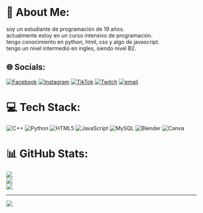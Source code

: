 # 💫 About Me:
soy un estudiante de programación de 19 años.<br>actualmente estoy en un curso intensivo de programación.<br>tengo conocimiento en python, html, css y algo de javascript.<br>tengo un nivel intermedio en ingles, siendo nivel B2.


## 🌐 Socials:
[![Facebook](https://img.shields.io/badge/Facebook-%231877F2.svg?logo=Facebook&logoColor=white)](https://www.facebook.com/jeferson.estupinan.73/) [![Instagram](https://img.shields.io/badge/Instagram-%23E4405F.svg?logo=Instagram&logoColor=white)](https://instagram.com/_.arley_) [![TikTok](https://img.shields.io/badge/TikTok-%23000000.svg?logo=TikTok&logoColor=white)](https://tiktok.com/@arleycarrascal) [![Twitch](https://img.shields.io/badge/Twitch-%239146FF.svg?logo=Twitch&logoColor=white)](https://twitch.tv/arleyanbu) [![email](https://img.shields.io/badge/Email-D14836?logo=gmail&logoColor=white)](mailto:jefersoncarrascal@outlook.com) 

# 💻 Tech Stack:
![C++](https://img.shields.io/badge/c++-%2300599C.svg?style=for-the-badge&logo=c%2B%2B&logoColor=white) ![Python](https://img.shields.io/badge/python-3670A0?style=for-the-badge&logo=python&logoColor=ffdd54) ![HTML5](https://img.shields.io/badge/html5-%23E34F26.svg?style=for-the-badge&logo=html5&logoColor=white) ![JavaScript](https://img.shields.io/badge/javascript-%23323330.svg?style=for-the-badge&logo=javascript&logoColor=%23F7DF1E) ![MySQL](https://img.shields.io/badge/mysql-4479A1.svg?style=for-the-badge&logo=mysql&logoColor=white) ![Blender](https://img.shields.io/badge/blender-%23F5792A.svg?style=for-the-badge&logo=blender&logoColor=white) ![Canva](https://img.shields.io/badge/Canva-%2300C4CC.svg?style=for-the-badge&logo=Canva&logoColor=white)
# 📊 GitHub Stats:
![](https://github-readme-stats.vercel.app/api?username=arleyk&theme=dark&hide_border=false&include_all_commits=false&count_private=true)<br/>
![](https://nirzak-streak-stats.vercel.app/?user=arleyk&theme=dark&hide_border=false)<br/>
![](https://github-readme-stats.vercel.app/api/top-langs/?username=arleyk&theme=dark&hide_border=false&include_all_commits=false&count_private=true&layout=compact)

---
[![](https://visitcount.itsvg.in/api?id=arleyk&icon=0&color=0)](https://visitcount.itsvg.in)

<!-- Proudly created with GPRM ( https://gprm.itsvg.in ) -->
